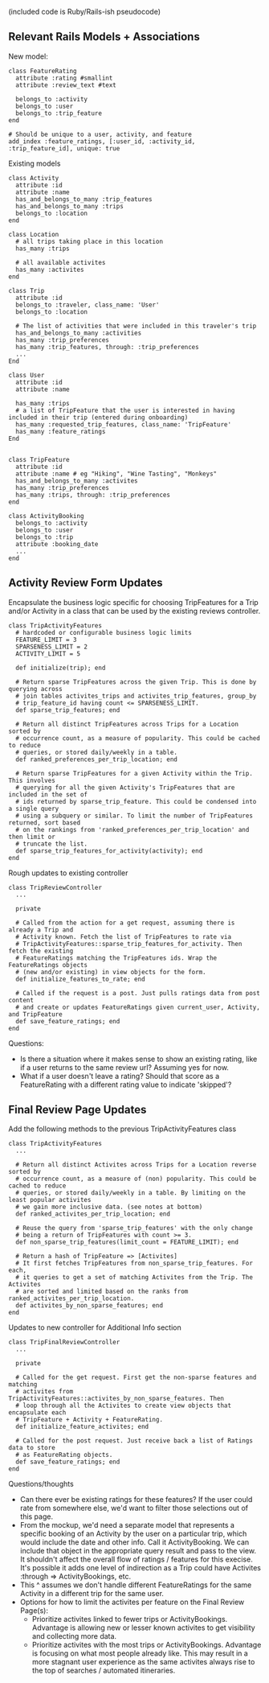 (included code is Ruby/Rails-ish pseudocode)

## Relevant Rails Models + Associations
New model:
```
class FeatureRating
  attribute :rating #smallint
  attribute :review_text #text

  belongs_to :activity
  belongs_to :user
  belongs_to :trip_feature
end

# Should be unique to a user, activity, and feature
add_index :feature_ratings, [:user_id, :activity_id, :trip_feature_id], unique: true
```
Existing models
```
class Activity
  attribute :id
  attribute :name
  has_and_belongs_to_many :trip_features
  has_and_belongs_to_many :trips
  belongs_to :location
end

class Location
  # all trips taking place in this location
  has_many :trips

  # all available activites
  has_many :activites
end

class Trip
  attribute :id
  belongs_to :traveler, class_name: 'User'
  belongs_to :location

  # The list of activities that were included in this traveler's trip
  has_and_belongs_to_many :activities
  has_many :trip_preferences
  has_many :trip_features, through: :trip_preferences
  ...
End

class User
  attribute :id
  attribute :name

  has_many :trips
  # a list of TripFeature that the user is interested in having included in their trip (entered during onboarding)
  has_many :requested_trip_features, class_name: 'TripFeature'
  has_many :feature_ratings
End


class TripFeature
  attribute :id
  attribute :name # eg "Hiking", "Wine Tasting", "Monkeys"
  has_and_belongs_to_many :activites
  has_many :trip_preferences
  has_many :trips, through: :trip_preferences
end

class ActivityBooking
  belongs_to :activity
  belongs_to :user
  belongs_to :trip
  attribute :booking_date
  ...
end

```

## Activity Review Form Updates
Encapsulate the business logic specific for choosing TripFeatures for a Trip and/or Activity in a class that can be used by the existing reviews controller.
```
class TripActivityFeatures
  # hardcoded or configurable business logic limits
  FEATURE_LIMIT = 3
  SPARSENESS_LIMIT = 2
  ACTIVITY_LIMIT = 5

  def initialize(trip); end

  # Return sparse TripFeatures across the given Trip. This is done by querying across
  # join tables activites_trips and activites_trip_features, group_by
  # trip_feature_id having count <= SPARSENESS_LIMIT.
  def sparse_trip_features; end

  # Return all distinct TripFeatures across Trips for a Location sorted by
  # occurrence count, as a measure of popularity. This could be cached to reduce
  # queries, or stored daily/weekly in a table.
  def ranked_preferences_per_trip_location; end

  # Return sparse TripFeatures for a given Activity within the Trip. This involves
  # querying for all the given Activity's TripFeatures that are included in the set of
  # ids returned by sparse_trip_feature. This could be condensed into a single query
  # using a subquery or similar. To limit the number of TripFeatures returned, sort based
  # on the rankings from 'ranked_preferences_per_trip_location' and then limit or
  # truncate the list.
  def sparse_trip_features_for_activity(activity); end
end

```

Rough updates to existing controller
```
class TripReviewController
  ...

  private

  # Called from the action for a get request, assuming there is already a Trip and
  # Activity known. Fetch the list of TripFeatures to rate via
  # TripActivityFeatures::sparse_trip_features_for_activity. Then fetch the existing
  # FeatureRatings matching the TripFeatures ids. Wrap the FeatureRatings objects
  # (new and/or existing) in view objects for the form.
  def initialize_features_to_rate; end

  # Called if the request is a post. Just pulls ratings data from post content
  # and create or updates FeatureRatings given current_user, Activity, and TripFeature
  def save_feature_ratings; end
end

```
Questions:
- Is there a situation where it makes sense to show an existing rating, like if a user returns to the same review url? Assuming yes for now.
- What if a user doesn't leave a rating? Should that score as a FeatureRating with a different rating value to indicate 'skipped'?

## Final Review Page Updates
Add the following methods to the previous TripActivityFeatures class
```
class TripActivityFeatures
  ...

  # Return all distinct Activites across Trips for a Location reverse sorted by
  # occurrence count, as a measure of (non) popularity. This could be cached to reduce
  # queries, or stored daily/weekly in a table. By limiting on the least popular activites
  # we gain more inclusive data. (see notes at bottom)
  def ranked_activites_per_trip_location; end

  # Reuse the query from 'sparse_trip_features' with the only change
  # being a return of TripFeatures with count >= 3.
  def non_sparse_trip_features(limit_count = FEATURE_LIMIT); end

  # Return a hash of TripFeature => [Activites]
  # It first fetches TripFeatures from non_sparse_trip_features. For each,
  # it queries to get a set of matching Activites from the Trip. The Activites
  # are sorted and limited based on the ranks from ranked_activites_per_trip_location.
  def activites_by_non_sparse_features; end
end
```
Updates to new controller for Additional Info section
```
class TripFinalReviewController
  ...

  private

  # Called for the get request. First get the non-sparse features and matching
  # activites from TripActivityFeatures::activites_by_non_sparse_features. Then
  # loop through all the Activites to create view objects that encapsulate each
  # TripFeature + Activity + FeatureRating.
  def initialize_feature_activites; end

  # Called for the post request. Just receive back a list of Ratings data to store
  # as FeatureRating objects.
  def save_feature_ratings; end
end
```
Questions/thoughts
- Can there ever be existing ratings for these features? If the user could rate from somewhere else, we'd want to filter those selections out of this page.
- From the mockup, we'd need a separate model that represents a specific booking of an Activity by the user on a particular trip, which would include the date and other info. Call it ActivityBooking. We can include that object in the appropriate query result and pass to the view. It shouldn't affect the overall flow of ratings / features for this execise. It's possible it adds one level of indirection as a Trip could have Activites :through => ActivityBookings, etc.
- This ^ assumes we don't handle different FeatureRatings for the same Activity in a different trip for the same user.
- Options for how to limit the activites per feature on the Final Review Page(s):
  - Prioritize activites linked to fewer trips or ActivityBookings. Advantage is allowing new or lesser known activites to get visibility and collecting more data.
  - Prioritize activites with the most trips or ActivityBookings. Advantage is focusing on what most people already like. This may result in a more stagnant user experience as the same activites always rise to the top of searches / automated itineraries.
